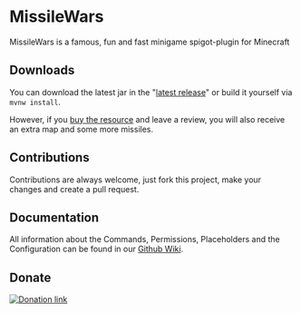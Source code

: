 # MissileWars
MissileWars is a famous, fun and fast minigame spigot-plugin for Minecraft

## Downloads
You can download the latest jar in the "[latest release](https://github.com/Butzlabben/missilewars/releases/latest)" 
 or build it yourself via `mvnw install`.

However, if you [buy the resource](https://www.spigotmc.org/resources/62947) and leave a review, 
you will also receive an extra map and some more missiles.

## Contributions
Contributions are always welcome, just fork this project, make your changes and create a pull request.

## Documentation
All information about the Commands, Permissions, Placeholders and the Configuration can be found 
in our [Github Wiki](https://github.com/Butzlabben/missilewars/wiki).

## Donate
[![Donation link](https://www.paypalobjects.com/en_US/DK/i/btn/btn_donateCC_LG.gif)](https://www.paypal.com/cgi-bin/webscr?cmd=_donations&business=naegele_daniel%40web.de&currency_code=EUR&source=url)
